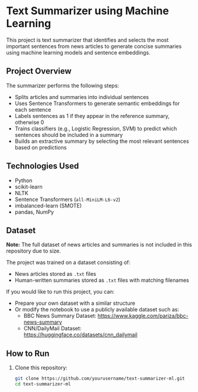 # Text Summarizer using Machine Learning

This project is text summarizer that identifies and selects the most important sentences from news articles to generate concise summaries using machine learning models and sentence embeddings.

## Project Overview

The summarizer performs the following steps:
- Splits articles and summaries into individual sentences
- Uses Sentence Transformers to generate semantic embeddings for each sentence
- Labels sentences as 1 if they appear in the reference summary, otherwise 0
- Trains classifiers (e.g., Logistic Regression, SVM) to predict which sentences should be included in a summary
- Builds an extractive summary by selecting the most relevant sentences based on predictions

## Technologies Used

- Python
- scikit-learn
- NLTK
- Sentence Transformers (`all-MiniLM-L6-v2`)
- imbalanced-learn (SMOTE)
- pandas, NumPy

## Dataset

**Note:** The full dataset of news articles and summaries is not included in this repository due to size.

The project was trained on a dataset consisting of:
- News articles stored as `.txt` files
- Human-written summaries stored as `.txt` files with matching filenames

If you would like to run this project, you can:
- Prepare your own dataset with a similar structure
- Or modify the notebook to use a publicly available dataset such as:
  - BBC News Summary Dataset: https://www.kaggle.com/pariza/bbc-news-summary
  - CNN/DailyMail Dataset: https://huggingface.co/datasets/cnn_dailymail

## How to Run

1. Clone this repository:
   ```bash
   git clone https://github.com/yourusername/text-summarizer-ml.git
   cd text-summarizer-ml
